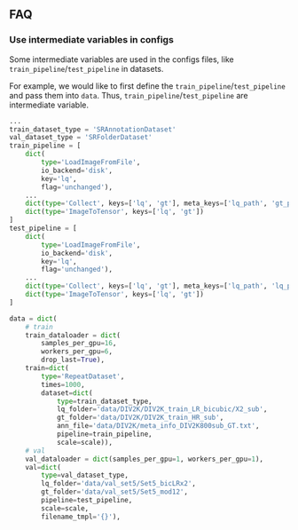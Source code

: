 ## FAQ

### Use intermediate variables in configs

Some intermediate variables are used in the configs files, like `train_pipeline`/`test_pipeline` in datasets.

For example, we would like to first define the `train_pipeline`/`test_pipeline` and pass them into `data`. Thus, `train_pipeline`/`test_pipeline` are intermediate variable.
```python
...
train_dataset_type = 'SRAnnotationDataset'
val_dataset_type = 'SRFolderDataset'
train_pipeline = [
    dict(
        type='LoadImageFromFile',
        io_backend='disk',
        key='lq',
        flag='unchanged'),
    ...
    dict(type='Collect', keys=['lq', 'gt'], meta_keys=['lq_path', 'gt_path']),
    dict(type='ImageToTensor', keys=['lq', 'gt'])
]
test_pipeline = [
    dict(
        type='LoadImageFromFile',
        io_backend='disk',
        key='lq',
        flag='unchanged'),
    ...
    dict(type='Collect', keys=['lq', 'gt'], meta_keys=['lq_path', 'lq_path']),
    dict(type='ImageToTensor', keys=['lq', 'gt'])
]

data = dict(
    # train
    train_dataloader = dict(
        samples_per_gpu=16,
        workers_per_gpu=6,
        drop_last=True),
    train=dict(
        type='RepeatDataset',
        times=1000,
        dataset=dict(
            type=train_dataset_type,
            lq_folder='data/DIV2K/DIV2K_train_LR_bicubic/X2_sub',
            gt_folder='data/DIV2K/DIV2K_train_HR_sub',
            ann_file='data/DIV2K/meta_info_DIV2K800sub_GT.txt',
            pipeline=train_pipeline,
            scale=scale)),
    # val
    val_dataloader = dict(samples_per_gpu=1, workers_per_gpu=1),
    val=dict(
        type=val_dataset_type,
        lq_folder='data/val_set5/Set5_bicLRx2',
        gt_folder='data/val_set5/Set5_mod12',
        pipeline=test_pipeline,
        scale=scale,
        filename_tmpl='{}'),
```
